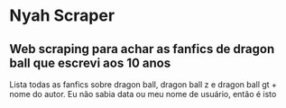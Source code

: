 # Nyah Scraper
## Web scraping para achar as fanfics de dragon ball que escrevi aos 10 anos
Lista todas as fanfics sobre dragon ball, dragon ball z e dragon ball gt + nome do autor. Eu não sabia data ou meu nome de usuário, então é isto
